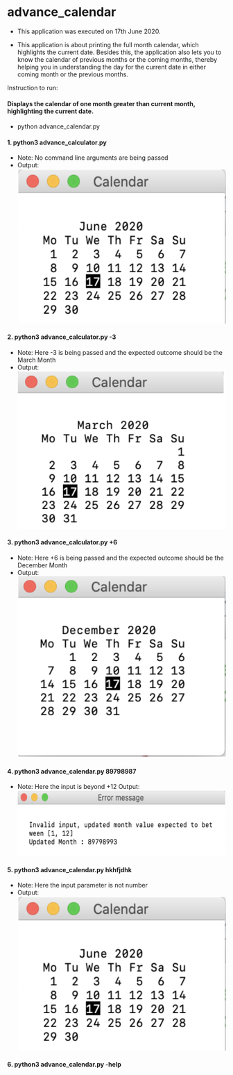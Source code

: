 # advance_calendar


* This application was executed on 17th June 2020.

- This application is about printing the full month calendar, which highlights the current date. Besides this, the application also lets you to know the calendar of previous months or the coming months, thereby helping you in understanding the day    for the current date in either coming month or the previous months.

Instruction to run:

#### Displays the calendar of one month greater than current month, highlighting the current date.
* python advance_calendar.py

#### 1. python3 advance_calculator.py
   * Note: No command line arguments are being passed
   * Output:
   ![](pictures/cal_1.png)
   
#### 2. python3 advance_calculator.py -3
   * Note: Here -3 is being passed and the expected outcome should be the March Month
   * Output:
   ![](pictures/cal_2.png)

#### 3. python3 advance_calculator.py +6
   * Note: Here +6 is being passed and the expected outcome should be the December Month
   * Output:
   ![](pictures/cal_3.png)

#### 4. python3 advance_calendar.py 89798987
   * Note: Here the input is beyond +12 Output:
   ![](pictures/error_1.png)

#### 5. python3 advance_calendar.py hkhfjdhk
   * Note: Here the input parameter is not number
   * Output:
    ![](pictures/cal_1.png)

#### 6. python3 advance_calendar.py -help
 
